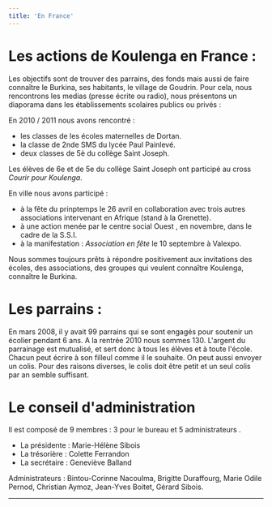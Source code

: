 ```yaml
---
title: 'En France'
---
```


# Les actions de Koulenga en France :

Les objectifs sont de trouver des parrains, des fonds mais aussi de faire connaître le Burkina, ses habitants, le village de Goudrin. Pour cela, nous rencontrons les medias (presse écrite ou radio), nous présentons un diaporama dans les établissements scolaires publics ou privés :

En 2010 / 2011 nous avons rencontré :
- les classes de les écoles maternelles de Dortan.
- la classe de 2nde SMS du lycée Paul Painlevé.
- deux classes de 5è du collège Saint Joseph.

Les élèves de 6e et de 5e du collège Saint Joseph ont participé au cross *Courir pour Koulenga*.

En ville nous avons participé :
- à la fête du prinptemps le 26 avril en collaboration avec trois autres associations intervenant en Afrique (stand à la Grenette).
- à une action menée par le centre social Ouest , en novembre, dans le cadre de la S.S.I.
- à la manifestation : *Association en fête* le 10 septembre à Valexpo.

Nous sommes toujours prêts à répondre positivement aux invitations des écoles, des associations, des groupes qui veulent connaître Koulenga, connaître le Burkina.

# Les parrains :

En mars 2008, il y avait 99 parrains qui se sont engagés pour soutenir un écolier pendant 6 ans.
A la rentrée 2010 nous sommes 130.
L'argent du parrainage est mutualisé, et sert donc à tous les élèves et à toute l'école. Chacun peut écrire à son filleul comme il le souhaite. On peut aussi envoyer un colis. Pour des raisons diverses, le colis doit être petit et un seul colis par an semble suffisant.

# Le conseil d'administration

Il est composé de 9 membres : 3 pour le bureau et 5 administrateurs .

- La présidente : Marie-Hélène Sibois
- La trésorière : Colette Ferrandon
- La secrétaire : Geneviève Balland

Administrateurs : Bintou-Corinne Nacoulma, Brigitte Duraffourg, Marie Odile Pernod, Christian Aymoz, Jean-Yves Boitet, Gérard Sibois.

----
